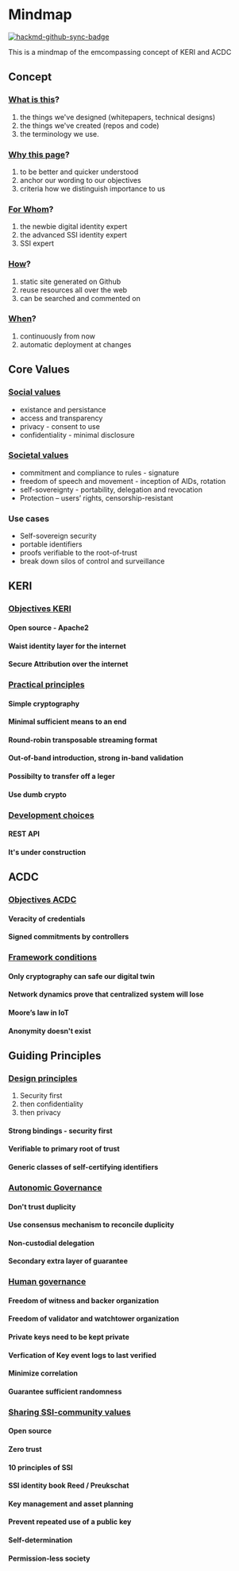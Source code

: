 # Mindmap
[![hackmd-github-sync-badge](https://hackmd.io/AvVG2cZxQJCIe_VHQR8e8Q/badge)](https://hackmd.io/AvVG2cZxQJCIe_VHQR8e8Q)

This is a mindmap of the emcompassing concept of KERI and ACDC

## Concept

### [What is this](./concepts.md#what-is-this)?
1. the things we've designed (whitepapers, technical designs)
2. the things we've created (repos and code)
3. the terminology we use.

### [Why this page](./concepts.md#why-this-page)?
1. to be better and quicker understood
2. anchor our wording to our objectives 
3. criteria how we distinguish importance to us

### [For Whom](./concepts.md#for-whom)?
1. the newbie digital identity expert
2. the advanced SSI identity expert
3. SSI expert

### [How](./concepts.md#how)?
1. static site generated on Github
2. reuse resources all over the web 
3. can be searched and commented on

### [When](./concepts.md#when)?
1. continuously from now
2. automatic deployment at changes

## Core Values

### [Social values](./concepts.md#social-values)
- existance and persistance
- access and transparency
- privacy - consent to use
- confidentiality - minimal disclosure

### [Societal values](./concepts.md#societal-values)
- commitment and compliance to rules - signature
- freedom of speech and movement - inception of AIDs, rotation
- self-sovereignty - portability, delegation and revocation
- Protection – users’ rights, censorship-resistant

### Use cases
- Self-sovereign security
- portable identifiers
- proofs verifiable to the root-of-trust
- break down silos of control and surveillance

## KERI

### [Objectives KERI](./concepts.md#objectives-keri)

#### Open source - Apache2

#### Waist identity layer for the internet

#### Secure Attribution over the internet

<!-- #######NEW BLOCK####### -->
### [Practical principles](./concepts.md#practical-principles)

#### Simple cryptography

#### Minimal sufficient means to an end

#### Round-robin transposable streaming format

#### Out-of-band introduction, strong in-band validation

#### Possibilty to transfer off a leger

#### Use dumb crypto

### [Development choices](./concepts.md#development-choices)

#### REST API

#### It's under construction

## ACDC

<!-- #######NEW BLOCK####### -->
### [Objectives ACDC](./concepts.md#objectives-acdc)

#### Veracity of credentials 
 
#### Signed commitments by controllers

### [Framework conditions](./concepts.md#framework-conditions)

#### Only cryptography can safe our digital twin

#### Network dynamics prove that centralized system will lose

#### Moore’s law in IoT

#### Anonymity doesn't exist

## Guiding Principles 

### [Design principles](./concepts.md#design-principles)
1. Security first
2. then confidentiality
3. then privacy

#### Strong bindings - security first

#### Verifiable to primary root of trust

#### Generic classes of self-certifying identifiers

### [Autonomic Governance](./concepts.md#autonomic-governance)

#### Don't trust duplicity

#### Use consensus mechanism to reconcile duplicity

#### Non-custodial delegation 

#### Secondary extra layer of guarantee

### [Human governance](./concepts.md#human-governance)

#### Freedom of witness and backer organization 

#### Freedom of validator and watchtower organization

#### Private keys need to be kept private

#### Verfication of Key event logs to last verified

#### Minimize correlation 

#### Guarantee sufficient randomness

### [Sharing SSI-community values](./concepts.md#sharing-ssi-community-values)

#### Open source

#### Zero trust

#### 10 principles of SSI

#### SSI identity book Reed / Preukschat

#### Key management and asset planning

#### Prevent repeated use of a public key 

#### Self-determination

#### Permission-less society
